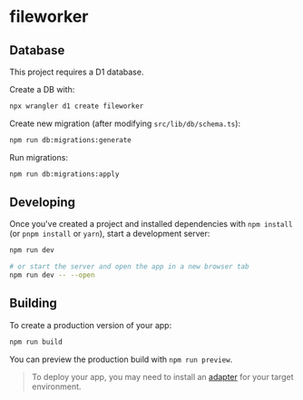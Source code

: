 # fileworker

## Database

This project requires a D1 database.

Create a DB with:

```bash
npx wrangler d1 create fileworker
```

Create new migration (after modifying `src/lib/db/schema.ts`):

```bash
npm run db:migrations:generate
```

Run migrations:

```bash
npm run db:migrations:apply
```

## Developing

Once you've created a project and installed dependencies with `npm install` (or `pnpm install` or `yarn`), start a development server:

```bash
npm run dev

# or start the server and open the app in a new browser tab
npm run dev -- --open
```

## Building

To create a production version of your app:

```bash
npm run build
```

You can preview the production build with `npm run preview`.

> To deploy your app, you may need to install an [adapter](https://svelte.dev/docs/kit/adapters) for your target environment.
